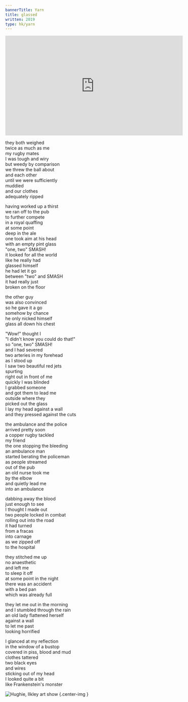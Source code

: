 ```yaml
---
bannerTitle: Yarn
title: glassed 
written: 2019
type: hk/yarn
---
```


<iframe width="560" height="315" src="https://www.youtube.com/embed/XkiGen7qAlw" frameborder="0" allow="accelerometer; autoplay; encrypted-media; gyroscope; picture-in-picture" allowfullscreen></iframe>


they both weighed  
twice as much as me  
my rugby mates  
I was tough and wiry  
but weedy by comparison  
we threw the ball about  
and each other  
until we were sufficiently  
muddied  
and our clothes  
adequately ripped

having worked up a thirst  
we ran off to the pub  
to further compete  
in a royal quaffing  
at some point  
deep in the ale  
one took aim at his head  
with an empty pint glass   
"one, two" SMASH!  
it looked for all the world  
like he really had  
glassed himself  
he had let it go  
between "two" and SMASH  
it had really just  
broken on the floor  

the other guy  
was also convinced  
so he gave it a go  
somehow by chance  
he only nicked himself  
glass all down his chest  

"Wow!" thought I  
"I didn't know you could do that!"  
so "one, two" SMASH!  
and I had severed  
two arteries in my forehead  
as I stood up  
I saw two beautiful red jets  
spurting  
right out in front of me  
quickly I was blinded  
I grabbed someone  
and got them to lead me  
outside where they  
picked out the glass  
I lay my head against a wall  
and they pressed against the cuts

the ambulance and the police  
arrived pretty soon  
a copper rugby tackled  
my friend  
the one stopping the bleeding  
an ambulance man  
started berating the policeman  
as people streamed  
out of the pub  
an old nurse took me  
by the elbow  
and quietly lead me  
into an ambulance

dabbing away the blood  
just enough to see  
I thought I made out  
two people locked in combat  
rolling out into the road  
it had turned  
from a fracas  
into carnage  
as we zipped off  
to the hospital

they stitched me up  
no anaesthetic  
and left me  
to sleep it off  
at some point in the night  
there was an accident  
with a bed pan  
which was already full

they let me out in the morning  
and I stumbled through the rain  
an old lady flattened herself  
against a wall  
to let me past  
looking horrified

I glanced at my reflection  
in the window of a bustop  
covered in piss, blood and mud  
clothes tattered  
two black eyes  
and wires  
sticking out of my head  
I looked quite a bit  
like Frankenstein's monster

![Hughie, Ilkley art show](/images/bio/ilkleyartshow.jpg "black eyes")
{.center-img }
